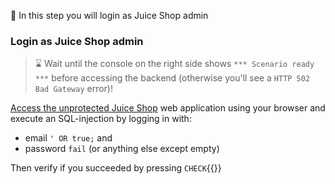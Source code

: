 <!--
SPDX-FileCopyrightText: 2025 United Security Providers AG, Switzerland

SPDX-License-Identifier: GPL-3.0-only
-->

&#127919; In this step you will login as Juice Shop admin

### Login as Juice Shop admin

> &#8987; Wait until the console on the right side shows `*** Scenario ready ***` before accessing the backend (otherwise you'll see a `HTTP 502 Bad Gateway` error)!

[Access the unprotected Juice Shop]({{TRAFFIC_HOST1_8080}}/login) web application using your browser and execute an SQL-injection by logging in with:

* email `' OR true;` and
* password `fail` (or anything else except empty)

Then verify if you succeeded by pressing `CHECK`{{}}
